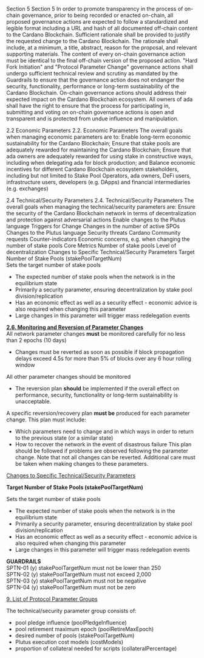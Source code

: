 Section 5
Section 5
In order to promote transparency in the process of on-chain governance, prior to being recorded or enacted on-chain, all proposed governance actions are expected to follow a standardized and legible format including a URL and hash of all documented off-chain content to the Cardano Blockchain. Sufficient rationale shall be provided to justify the requested change to the Cardano Blockchain. The rationale shall include, at a minimum, a title, abstract, reason for the proposal, and relevant supporting materials.
The content of every on-chain governance action must be identical to the final off-chain version of the proposed action.
"Hard Fork Initiation" and "Protocol Parameter Change" governance actions shall undergo sufficient technical review and scrutiny as mandated by the Guardrails to ensure that the governance action does not endanger the security, functionality, performance or long-term sustainability of the Cardano Blockchain. On-chain governance actions should address their expected impact on the Cardano Blockchain ecosystem.
All owners of ada shall have the right to ensure that the process for participating in, submitting and voting on on-chain governance actions is open and transparent and is protected from undue influence and manipulation.
 
2.2 Economic Parameters
2.2. Economic Parameters
The overall goals when managing economic parameters are to:
Enable long-term economic sustainability for the Cardano Blockchain;
Ensure that stake pools are adequately rewarded for maintaining the Cardano Blockchain;
Ensure that ada owners are adequately rewarded for using stake in constructive ways, including when delegating ada for block production; and
Balance economic incentives for different Cardano Blockchain ecosystem stakeholders, including but not limited to Stake Pool Operators, ada owners, DeFi users, infrastructure users, developers (e.g. DApps) and financial intermediaries (e.g. exchanges)
 
2.4 Technical/Security Parameters
2.4. Technical/Security Parameters
The overall goals when managing the technical/security parameters are:
Ensure the security of the Cardano Blockchain network in terms of decentralization and protection against adversarial actions
Enable changes to the Plutus language
Triggers for Change
Changes in the number of active SPOs
Changes to the Plutus language
Security threats
Cardano Community requests
Counter-indicators
Economic concerns, e.g. when changing the number of stake pools
Core Metrics
Number of stake pools
Level of decentralization
Changes to Specific Technical/Security Parameters
Target Number of Stake Pools (stakePoolTargetNum)  
Sets the target number of stake pools  
* The expected number of stake pools when the network is in the equilibrium state
* Primarily a security parameter, ensuring decentralization by stake pool division/replication
* Has an economic effect as well as a security effect - economic advice is also required when changing this parameter
* Large changes in this parameter will trigger mass redelegation events
 
[**2.6. Monitoring and Reversion of Parameter Changes**](https://github.com/IntersectMBO/cardano-constitution/blob/main/cardano-constitution-1/cardano-constitution-1.txt.md#26-monitoring-and-reversion-of-parameter-changes)  
All network parameter changes **must** be monitored carefully for no less than 2 epochs (10 days)  
* Changes must be reverted as soon as possible if block propagation delays exceed 4.5s for more than 5% of blocks over any 6 hour rolling window<br>

All other parameter changes should be monitored  
* The reversion plan **should** be implemented if the overall effect on performance, security, functionality or long-term sustainability is unacceptable.<br>

A specific reversion/recovery plan **must be** produced for each parameter change. This plan must include:  
* Which parameters need to change and in which ways in order to return to the previous state (or a similar state)
* How to recover the network in the event of disastrous failure
This plan should be followed if problems are observed following the parameter change. Note that not all changes can be reverted. Additional care must be taken when making changes to these parameters.
 
[Changes to Specific Technical/Security Parameters](https://github.com/IntersectMBO/cardano-constitution/blob/main/cardano-constitution-1/cardano-constitution-1.txt.md#changes-to-specific-technicalsecurity-parameters)

**Target Number of Stake Pools (stakePoolTargetNum)**

Sets the target number of stake pools
* The expected number of stake pools when the network is in the equilibrium state
* Primarily a security parameter, ensuring decentralization by stake pool division/replication
* Has an economic effect as well as a security effect - economic advice is also required when changing this parameter
* Large changes in this parameter will trigger mass redelegation events

**GUARDRAILS**  
SPTN-01 (y) stakePoolTargetNum must not be lower than 250  
SPTN-02 (y) stakePoolTargetNum must not exceed 2,000  
SPTN-03 (y) stakePoolTargetNum must not be negative  
SPTN-04 (y) stakePoolTargetNum must not be zero  
 
[9. List of Protocol Parameter Groups](https://github.com/IntersectMBO/cardano-constitution/blob/main/cardano-constitution-1/cardano-constitution-1.txt.md#9-list-of-protocol-parameter-groups)

The technical/security parameter group consists of:
* pool pledge influence (poolPledgeInfluence)
* pool retirement maximum epoch (poolRetireMaxEpoch)
* desired number of pools (stakePoolTargetNum)
* Plutus execution cost models (costModels)
* proportion of collateral needed for scripts (collateralPercentage)


